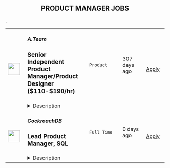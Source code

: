 <div align="center"><h2>PRODUCT MANAGER JOBS</h2></div><table><tr>
                <td width="100" height="100" rowspan="2">
                    <img src="https://wwr-pro.s3.amazonaws.com/logos/0071/4151/logo.gif" width="38px" height="auto">
                </td>
                <td width="300">
                    <h5>A.Team</h5>
                    <h3> Senior Independent Product Manager/Product Designer ($110-$190/hr)</h3>
                </td>
                <td width="300">
                    <code>Product</code>
                </td>
                <td width="200">
                <text>307 days ago</text>
                </td>
                <td width="100" rowspan="2">
                <a href="https://weworkremotely.com/remote-jobs/a-team-senior-independent-product-manager-product-designer-110-190-hr" align="right" target="_blank">Apply</a>
                </td>
            </tr>
            <tr>
                <td colspan="3">
                <details><summary>Description</summary>
                <img src="https://we-work-remotely.imgix.net/logos/0071/4151/logo.gif?ixlib=rails-4.0.0&w=50&h=50&dpr=2&fit=fill&auto=compress" />

<p>
  <strong>Headquarters:</strong> NYC, SF, and TLV
    <br /><strong>URL:</strong> <a href="https://build.a.team/wwrfastrackreferral">https://build.a.team/wwrfastrackreferral</a>
</p>

<div>
<a href="https://build.a.team/wwrproductmgrfasttrack">A·Team</a> is a VC-backed, stealth, application-only home on the internet for Senior Product Managers &amp; Product Designers (along with developers &amp; UX/UI folks) to team up with the best companies on their next big thing. <br><br>After talking with hundreds of independent engineers, designers, and product folks, we heard over and over that finding vetted, high-quality, consistent clients is hard, and projects are often too small to be rewarding. A·Team matches small teams of the most talented builders in the world with companies backed by a16z, YC, Softbank, General Catalyst, etc. on a contract basis for many of their most important initiatives. We quietly launched in May 2020, and have helped A·Teamers earn $11.4+ million since.<br><br>As part of A·Team, you can expect:</div><ul>
<li>
<strong>High-paying, meaningful client missions (where you'd lead Product) with the most audacious companies</strong> sent your way; generally $110-$190/hr, with vetted, fascinating clients doing work that matters. We're picky about who we partner with; new clients only come in via trusted referral. We've worked with Lyft, McGraw Hill, ClearCo, irl.com, the former CEO of Waze, the leading vaccine production software, several new unicorns we can't say here, and dozens of startups backed by a16z/YC/Softbank/etc.</li>
<li>
<strong>Work alongside friends old &amp; new: </strong>our niche is small/diverse product teams, since clients with larger budgets and higher-impact work tell us they want teams, not individuals. Of course, we keep friends together whenever we can.</li>
<li>
<strong>Full autonomy:</strong> say "no" to things that don't excite you. The most talented builders often juggle a few things at once, so there's never pressure to join an A·Team mission if you don't have the bandwidth. If we're no longer a fit, it's easy to leave or pause too. </li>
<li>
<strong>Small, curated, off-the-record gatherings:</strong> for conversations hard to have elsewhere. Long-term, we're creating micro-communities for the world's top builders to become friends around the things they care about.</li>
<li>
<strong>Keep 100% of what you earn: </strong>if you charge $130/hr, you get $130/hr. A·Team makes money by charging a small, flat, transparent platform fee on <em>top</em> of your rate.</li>
</ul><div>
<br><strong>How to apply:<br></strong>Go here: <a href="https://build.a.team/wwrproductmgrfasttrack">https://build.a.team/wwrproductmgrfasttrack</a> + mention WWR under how you heard about A·Team. No resume or cover letter needed; we respect your time so the application is short. We're also much more interested in seeing what you've made, and excited to chat more if there’s a fit.<br><strong><br>What you’ll do:</strong>
</div><ul>
<li>Once part of A.Team, you’ll regularly be invited to be the lead Product manager/designer for impactful missions that match your interests, which you can accept or decline. Take your pick from early-stage incubations with world-class founders, to fast-growing super-funded companies, to old-school non-tech incumbents looking to build as a tech giant would.</li>
<li>Missions usually involve building an ambitious piece of software from 0 to 1 as part of a small 3-4 person team. </li>
<li>You’ll be paid to scope it out, give the client options, guide strategy, and execute on the selected solution. Sometimes the client has a clear vision, sometimes not; which is why A.Team builders tend to be senior folks who can work together to find the right direction. </li>
</ul><div>
<br><strong>Who A</strong>·<strong>Team is for:</strong>
</div><ul>
<li>Senior Product Managers/Designers who left large companies and high-growth startups to pursue their craft with autonomy.</li>
<li>Those who prefer consistent contract work over a full-time role, who want to create a variety of new products alongside other top-tier builders.</li>
<li>The majority of A.Teamers spend most of their time doing independent work, but a sizeable percentage are either employed full-time (but testing out client work), bootstrapping a side project, or looking for their next big thing.</li>
</ul><div>
<br><strong>Who A</strong>·<strong>Team is </strong><strong><em>not</em></strong><strong> for:</strong>
</div><ul>
<li>People looking for small gigs.</li>
<li>Folks looking to build simple wordpress/wix/squarespace-style websites.</li>
<li>Those still early in their careers and recent university/bootcamp grads (at least not yet).</li>
</ul><div>
<br><strong>Our long-term vision:<br></strong><a href="https://build.a.team/wwrproductmgrfasttrack"><span>A·Team</span></a> is a new type of company for a new kind of independent software builders. We call them "unhirables": people who traditional companies couldn’t hire full-time even if they wanted to, but who want to do their most meaningful work with their favorite people in small, autonomous, distributed expert teams. </div><div>
<br>To help us secure amazing missions, we raised $5 million+ (not public, yet) from NFX, Village Global, and Box Group, along with the former CEO of Upwork, the founders of Fiverr and Lemonade, Apple's Global Head of Recruiting, YC Partner Aaron Harris, Wharton's Adam Grant, and Duke's Dan Ariely.</div>

<p><strong>To apply:</strong> <a href="https://weworkremotely.com/remote-jobs/a-team-senior-independent-product-manager-product-designer-110-190-hr">https://weworkremotely.com/remote-jobs/a-team-senior-independent-product-manager-product-designer-110-190-hr</a></p>

                </details>
                </td>
            </tr>,<tr>
                <td width="100" height="100" rowspan="2">
                    <img src="https://remotive.com/job/1388899/logo" width="38px" height="auto">
                </td>
                <td width="300">
                    <h5>Ortnec</h5>
                    <h3>Product Manager (B2C)</h3>
                </td>
                <td width="300">
                    <code>ecommerce,education,marketing,product manager</code>
                </td>
                <td width="200">
                <text>3 days ago</text>
                </td>
                <td width="100" rowspan="2">
                <a href="https://remotive.com/remote-jobs/product/product-manager-b2c-1388899" align="right" target="_blank">Apply</a>
                </td>
            </tr>
            <tr>
                <td colspan="3">
                <details><summary>Description</summary>
                <p><strong>About Us</strong></p>
<p>We are a thriving company in the eCommerce space, with operations worldwide. As a 19-year-old “startup”, we offer employees a balance between the stability of a larger organisation, while maintaining our culture of an innovative, leading-edge startup. <br>The head office is located in Montreal and we have offices in Canada, United States and Europe (Cyprus, Georgia, Ukraine).</p>
<p><strong>Our commitment to diversity &amp; inclusion</strong><br>We are building a diverse and inclusive company. As an equal opportunity employer (EOE) we do not discriminate based on race, color, ethnicity, ancestry, national origin, religion, sex, gender identity, gender expression, sexual orientation, age, disability, veteran status, genetic information, marital status or any legally protected status.<br>We are a people first company that strives to create the best experience for our employees by creating an inclusive, collaborative, challenging environment to learn and problem solve on a daily basis. We are a remote-enabled company, so if you want to work remotely once, twice or five days a week, you’ll have all the necessary tools and support you need to do so.</p>
<p><br><strong>About the Product</strong></p>
<p>Our website is the original clip marketplace delivering authentic content from studios to consumers worldwide. We are offering niche content not found anywhere else. </p>
<p><br><strong>Our Core Values</strong><br>• I TRUST YOU - We are honest, transparent and communicate with each other<br>• ONE TEAM - We collaborate, learn from each other, and are driven by continuous improvement and respect<br>• DRIVEN BY SUCCESS - We are like a competitive sports team. We build together, we are flexible and adaptive, and driven to win<br>• IDEAS DONE RIGHT - We value ideas and creativity, but we implement them right on the first try<br>• CUSTOMER-FOCUSED - DELIVERING HAPPINESS - We understand that our C4S community is at the core of our success<br>• THIS PLACE ROCKS! - We want to work in a place that is leading, amazing and we each take responsibility to make it amazing for our teammates<br> </p>
<p><strong>Job Summary</strong></p>
<p>As a Product Manager, B2C, you will be responsible for the business-to-consumer aspect of our 2-sided e-commerce marketplace. Driven by performance metrics, you understand that success is a balancing act between our business-minded Content Creators and our customers, whose purchases are driven by emotions. Your role is to achieve stability, growth and drive innovation. The two squads that deal directly with our customers are the Revenue squad and the Customers squad. The Revenue squad works on the shopping cart, the checkout page and all of the Calls To Action (CTAs) related to conversion on our e-commerce website. The goal of the Revenue squad is to increase revenue by converting our website visitors into paying customers. The Customers squad focuses on the user interface (UI) of our customer-facing website, and providing the best user experience (UX) possible. We are always looking to improve our UI/UX. The squad’s goal is to increase website visitors.</p>
<p><br>You will report to the Director of Product Management and will work alongside the Product Manager B2B. The Product Owner of each squad will help you implement the product vision and monitor progress. You will work with other departments including Design, Marketing, and BI to understand, prioritise and define the customer needs, while collaborating with the Engineering team to bring them to fruition. You will lead the product requirement gathering efforts and collaborate closely with stakeholders to ensure alignment with product vision, strategy, and business needs.</p>
<p><strong>Responsibilities</strong></p>
<ul>
<li>Track daily performance and be the Studios voice in delivering happiness</li>
<li>Monitor Key Performance Indicators (KPIs) daily and drive improvements</li>
<li>Create, plan, and communicate the product vision and roadmap</li>
<li>Create strategic plans which target company objectives and prioritise business value</li>
<li>Facilitate internal needs analysis with various departments, especially BI</li>
<li>Gather and analyse data for each feature, to build a business case, check viability, and forecast expected results</li>
<li>Gather requirements using established methods such as interviewing, surveys, prototyping and diagrams, to create effective well-researched specifications with clear acceptance criteria</li>
<li>Define product functionalities and plan feature iterations</li>
<li>Work with other Product Managers to ensure all dependencies are understood so new features can be released in a timely fashion</li>
<li>Work closely with the Product Owner who will focus on the work coordination of your vision and strategy</li>
<li>Determine key performance indicators (KPIs) for features</li>
<li>Monitor, maintain, and optimise all product features. Foster a sense of ownership with the team.</li>
</ul>
<p><strong>Skills and Qualifications</strong></p>
<ol>
<li>3 - 5 years experience as a professional Product Manager</li>
<li>Strong leadership skills</li>
<li>Experience with Scrum and Agile development</li>
<li>Strong analytical, technical, verbal, and written communication skills</li>
<li>Experience with Jira and Confluence</li>
<li>Fluent in English, spoken and written </li>
</ol>
<p><strong>Nice to have</strong></p>
<p>• Experience in the online entertainment space</p>
<p><strong>Personal Skills</strong></p>
<ul>
<li>You like the big picture, pushing the limits of what can be done, and outshining the competition</li>
<li>You live by the philosophy that great product development is a team sport and requires flexibility and relationship building</li>
<li>Able to work with all stakeholders and team members</li>
<li>Comfortable with multi-tasking, context switch, and able to handle a high volume of work and pressure</li>
<li>You listen well, are open minded, and respect other opinions, but you are decisive and confident</li>
</ul>
<p> </p>
<p><strong>Location: </strong>Remote. You are NOT required in the office - you can work 100% remotely.</p>
<p><strong>Time zone: </strong>Eastern (9-5 EST or close to that)</p>
<p><strong>We offer a competitive compensation plan and various perks including:</strong><br>• Annual bonus plans<br>• Employee benefits and insurance plan<br>• Paid vacation, personal days, and sick days<br>• Gym/fitness allowance<br>• Day off for your birthday<br>• Education allowance to keep your skills and learning current</p>
<p> </p>
<img src="https://remotive.com/job/track/1388899/blank.gif?source=public_api" alt=""/>
                </details>
                </td>
            </tr>,<tr>
                <td width="100" height="100" rowspan="2">
                    <img src="https://freshremote.work/media/company/logo/22/04/CockroachDB.jpg" width="38px" height="auto">
                </td>
                <td width="300">
                    <h5>CockroachDB</h5>
                    <h3>Lead Product Manager, SQL</h3>
                </td>
                <td width="300">
                    <code>Full Time</code>
                </td>
                <td width="200">
                <text>0 days ago</text>
                </td>
                <td width="100" rowspan="2">
                <a href="https://freshremote.work/J116651/" align="right" target="_blank">Apply</a>
                </td>
            </tr>
            <tr>
                <td colspan="3">
                <details><summary>Description</summary>
                
Databases are the beating heart of every business in the world
What you build and where it takes you shouldn't be limited by the capabilities of your database. We created CockroachDB to be the most highly evolved, cloud-native, distributed SQL datab …

<h3><strong>Databases are the beating heart of every business in the world</strong></h3>
<p>What you build and where it takes you shouldn't be limited by the capabilities of your database. We created CockroachDB to be the most highly evolved, cloud-native, distributed SQL database on the planet. Making scale so simple, you don't even have to think about it. Making data so resilient, it becomes impossible to destroy. Making delivery so seamless, your apps run anywhere. Join us on our mission to build a different breed of database—one born in the cloud and built from the ground up to help companies of any size scale fast, survive disaster, and thrive everywhere.</p>
<h3><strong>About the Role</strong></h3>
<p>We are looking for a Lead Product Manager to build an excellent developer experience for our cloud-native distributed SQL database. You will lead the SQL teams that include the SQL Sessions (e.g., connection experience, drivers/ORMs), SQL Schema (e.g., online schema changes, schema design), and SQL Queries (e.g., performance, correctness).</p>
<p>You will also own the end-to-end user journeys and user experience for SQL Queries, including performance (e.g., HTAP, OLAP), multi-region access patterns, and own the platform layers that include the Cost-based Optimizer and Distributed Execution Engine. You will define and execute against a product roadmap, including interfacing with product marketing for go-to-market activities. You will interface with developers daily and advocate on their behalf to help CockroachDB provide an excellent developer experience.</p>
<h3><strong>You Will</strong></h3>
<ul>
<li style="font-weight: 400;">Manage a team of product managers in the SQL product area, including the SQL Sessions, SQL Schema, and SQL Queries product development teams. </li>
<li style="font-weight: 400;">Work directly with customers to understand and address their primary pain points, diligently collect product requirements, and document customer needs.</li>
<li style="font-weight: 400;">Collaborate with Engineering, Design, and Documentation to develop cloud-native solutions and iterate toward a delightful user experience.</li>
<li style="font-weight: 400;">Put yourself in our users’ shoes and acceptance test features before they go live to prioritize and iterate on usability gaps.</li>
<li style="font-weight: 400;">Leverage our BI platform to understand product adoption and prioritize enhancements to improve our product.</li>
<li style="font-weight: 400;">Drive adoption of our solutions by working with marketing and other departments to highlight differentiated workflows for developers.</li>
</ul>
<h3><strong>You Have</strong></h3>
<ul>
<li style="font-weight: 400;">5 - 10+ years of work experience in product management, including technical expertise working with engineering and/or design teams.</li>
<li style="font-weight: 400;">We prefer previous management experience, but it is not required </li>
<li style="font-weight: 400;">Computer Science Degree and/or experience as a developer</li>
<li style="font-weight: 400;">Excellent writing skills; our strategic product meetings are based on docs rather than decks. </li>
<li style="font-weight: 400;">Familiarity and comfort using SQL, including working with databases</li>
<li style="font-weight: 400;">A collaborative nature and are an enthusiastic, amiable, and personable teammate, open to partnering with all other functions in the company.</li>
<li style="font-weight: 400;">The ability to communicate the unique value proposition of your product area to support the Marketing and Sales teams. You will periodically produce content to drive adoption and awareness of particular features. </li>
</ul>
<h3><strong>The Expectations</strong></h3>
<p>In the first 30 days, you will go through PM onboarding with your roachmate. You will shadow your area's Senior Group Product Manager (SGPM) and understand the team culture and processes. You will meet the SQL PM team and spend time learning about their expertise, goals, and ambitions. You will spin up a CockroachDB cluster and test core features, getting a sense of the end-to-end experience for yourself. You will work with your GPM as well as our customers to understand the significant user pain points for the area and spend time getting familiar with the specific developer and industry problems your team is solving. You'll review your backlog, get up to speed on in-flight features, and learn how to understand feature adoption using our analytics platform.</p>
<p>You'll also build relationships with the tech leads, other product managers, and members of the broader organization you'll be working with daily. You and the SQL SGPM will have the first of many long-term career planning conversations to understand your goals and how Cockroach Labs can best help you achieve them. </p>
<p>In your first 60 days, you will work with the SQL SGPM to drive monthly product-market-fit meetings, which require you to summarize your team's progress towards our OKRs (Objectives and Key Results) and product-market fit. You will start to vet new feature requests and add them to the backlog.</p>
<p>After three months, you will lead your team and meet with your direct reports to provide guidance, unblock development, and build their careers. You'll identify, research, and test solutions to problems. You will analyze product data from alpha releases to determine where to focus our efforts to create the most impact. There are countless opportunities for us to invest in, and you will be responsible for prioritizing the ones that will exceed our customers' expectations while generating a competitive advantage over the long term. We want our users to have a phenomenal experience using CockroachDB, which requires excellent products built by you and your team.</p>
<h3><strong>The Team</strong></h3>
<p>Reporting to Andy Woods, Data Interfaces Senior Group Product Manager</p>
<p>Andy is responsible for the overall roadmap for the Data Interfaces product area, which covers the primary developer interface for using CockroachDB, including SQL, Migrations, and SQL Observability. User journeys in this area include connecting to the database, schema design &amp; migration, SQL coverage, query performance (including cost-based optimizer and execution engines), and query introspection (why is my query slow?). Andy is also responsible for the multi-region experience inside CockroachDB, including the SQL abstractions and underlying technology that make CockroachDB a globally distributed database. Andy joined Cockroach Labs in 2017 to help build our core database offering. Andy enjoys a good book, movies, Crossfit workouts, and the new puppy that keeps him on his toes when not at work.</p>
<h3><strong>Our Benefits</strong></h3>
<ul>
<li style="font-weight: 400;">100% health insurance coverage (for you and your dependents!)</li>
<li style="font-weight: 400;">Paid parental leave (with baby bucks)</li>
<li style="font-weight: 400;">Flex Fridays</li>
<li style="font-weight: 400;">Flexible time off &amp; flexible hours</li>
<li style="font-weight: 400;">Education reimbursement</li>
<li style="font-weight: 400;">Relocation support</li>
</ul>
<p>Cockroach Labs is proud to be an Equal Opportunity Employer building a diverse and inclusive workforce. If you need additional accommodations to feel comfortable during your interview process, please email us at accessibility@cockroachlabs.com. </p>

                </details>
                </td>
            </tr></table>